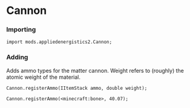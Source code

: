 # Cannon

### Importing

```zenscript
import mods.appliedenergistics2.Cannon;
```

### Adding
Adds ammo types for the matter cannon. Weight refers to (roughly) the atomic weight of the material. 
```zenscript
Cannon.registerAmmo(IItemStack ammo, double weight);

Cannon.registerAmmo(<minecraft:bone>, 40.07);
```